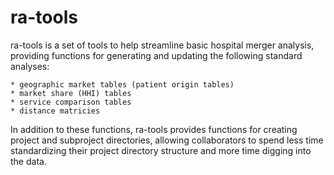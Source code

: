 ra-tools
========
ra-tools is a set of tools to help streamline basic hospital merger analysis, providing functions for generating and updating the following standard analyses:

	* geographic market tables (patient origin tables)
	* market share (HHI) tables
	* service comparison tables
	* distance matricies
	
In addition to these functions, ra-tools provides functions for creating project and subproject directories, allowing collaborators to spend less time standardizing their project directory structure and more time digging into the data.